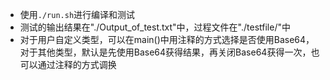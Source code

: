 * 使用`./run.sh`进行编译和测试
* 测试的输出结果在"./Output_of_test.txt"中，过程文件在"./testfile/"中
* 对于用户自定义类型，可以在main()中用注释的方式选择是否使用Base64，对于其他类型，默认是先使用Base64获得结果，再关闭Base64获得一次，也可以通过注释的方式调换